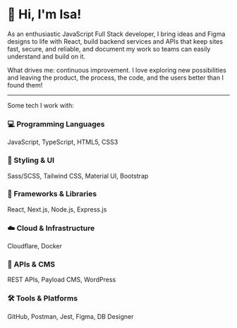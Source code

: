 # 👋 Hi, I'm Isa!

As an enthusiastic JavaScript Full Stack developer, I bring ideas and Figma designs to life with React, build backend services and APIs that keep sites fast, secure, and reliable, and document my work so teams can easily understand and build on it. 

What drives me: continuous improvement. 
I love exploring new possibilities and leaving the product, the process, the code, and the users better than I found them!

---
Some tech I work with:

### 💻 Programming Languages
JavaScript, TypeScript, HTML5, CSS3

### 🎨 Styling & UI
Sass/SCSS, Tailwind CSS, Material UI, Bootstrap

### 🧰 Frameworks & Libraries
React, Next.js, Node.js, Express.js

### ☁️ Cloud & Infrastructure
Cloudflare, Docker

### 🔌 APIs & CMS
REST APIs, Payload CMS, WordPress

### 🛠️ Tools & Platforms
GitHub, Postman, Jest, Figma, DB Designer
